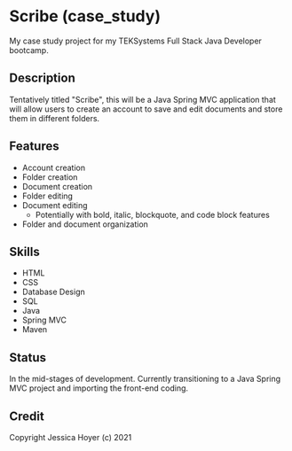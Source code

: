 # Scribe (case_study)

My case study project for my TEKSystems Full Stack Java Developer bootcamp.

## Description

Tentatively titled "Scribe", this will be a Java Spring MVC application that will allow users to create an account to save and edit documents and store them in different folders.

## Features

* Account creation
* Folder creation
* Document creation
* Folder editing
* Document editing
  * Potentially with bold, italic, blockquote, and code block features
* Folder and document organization

## Skills

* HTML
* CSS
* Database Design
* SQL
* Java
* Spring MVC
* Maven

## Status

In the mid-stages of development. Currently transitioning to a Java Spring MVC project and importing the front-end coding.

## Credit

Copyright Jessica Hoyer (c) 2021
